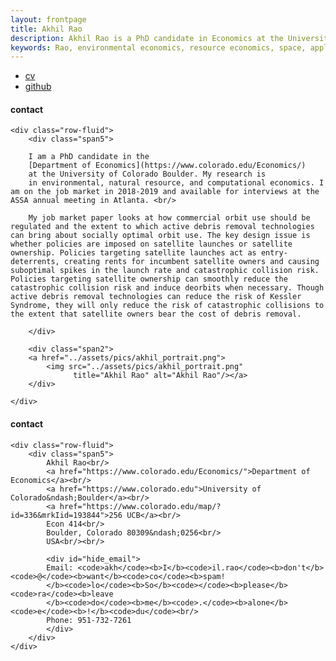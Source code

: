 ```yaml
---
layout: frontpage
title: Akhil Rao
description: Akhil Rao is a PhD candidate in Economics at the University of Colorado - Boulder; research in environmental and natural resource economics
keywords: Rao, environmental economics, resource economics, space, applied theory, computational economics
---
```


<div class="navbar">
  <div class="navbar-inner">
      <ul class="nav">
          <li><a href="{{ BASE_PATH }}/assets/rao_cv.pdf">cv</a></li>
          <li><a href="https://github.com/akhilrao">github</a></li>
      </ul>
  </div>
</div>


<div class="container">
<h4><a name="contact"></a>contact</h4>

    <div class="row-fluid">
        <div class="span5">

        I am a PhD candidate in the
        [Department of Economics](https://www.colorado.edu/Economics/)
        at the University of Colorado Boulder. My research is
        in environmental, natural resource, and computational economics. I am on the job market in 2018-2019 and available for interviews at the ASSA annual meeting in Atlanta. <br/>

        My job market paper looks at how commercial orbit use should be regulated and the extent to which active debris removal technologies can bring about socially optimal orbit use. The key design issue is whether policies are imposed on satellite launches or satellite ownership. Policies targeting satellite launches act as entry-deterrents, creating rents for incumbent satellite owners and causing suboptimal spikes in the launch rate and catastrophic collision risk. Policies targeting satellite ownership can smoothly reduce the catastrophic collision risk and induce deorbits when necessary. Though active debris removal technologies can reduce the risk of Kessler Syndrome, they will only reduce the risk of catastrophic collisions to the extent that satellite owners bear the cost of debris removal.

        </div>

        <div class="span2">
        <a href="../assets/pics/akhil_portrait.png">
            <img src="../assets/pics/akhil_portrait.png"
                  title="Akhil Rao" alt="Akhil Rao"/></a>
        </div>
    
    </div>
</div>



<div class="container">
<h4><a name="contact"></a>contact</h4>

    <div class="row-fluid">
        <div class="span5">
            Akhil Rao<br/>
            <a href="https://www.colorado.edu/Economics/">Department of Economics</a><br/>
            <a href="https://www.colorado.edu">University of Colorado&ndash;Boulder</a><br/>
            <a href="https://www.colorado.edu/map/?id=336&mrkIid=193844">256 UCB</a><br/>
            Econ 414<br/>
            Boulder, Colorado 80309&ndash;0256<br/>
            USA<br/><br/>

            <div id="hide_email">
            Email: <code>akh</code><b>I</b><code>il.rao</code><b>don't</b><code>@</code><b>want</b><code>co</code><b>spam!
            </b><code>lo</code><b>So</b><code></code><b>please</b><code>ra</code><b>leave
            </b><code>do</code><b>me</b><code>.</code><b>alone</b><code>e</code><b>!</b><code>du</code><br/>
            Phone: 951-732-7261
            </div>
        </div>
    </div>
</div>
